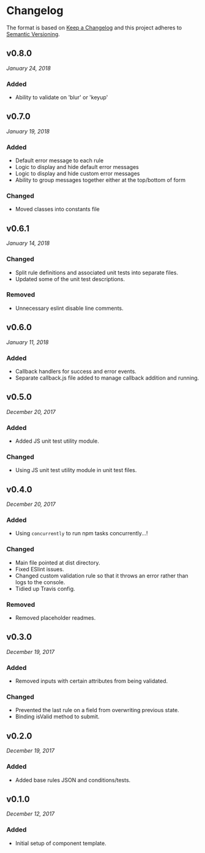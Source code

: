 # Changelog

The format is based on [Keep a Changelog](http://keepachangelog.com/en/1.0.0/)
and this project adheres to [Semantic Versioning](http://semver.org/spec/v2.0.0.html).


v0.8.0
------------------------------
*January 24, 2018*

### Added
- Ability to validate on 'blur' or 'keyup'

v0.7.0
------------------------------
*January 19, 2018*

### Added
- Default error message to each rule
- Logic to display and hide default error messages
- Logic to display and hide custom error messages
- Ability to group messages together either at the top/bottom of form

### Changed
- Moved classes into constants file

v0.6.1
------------------------------
*January 14, 2018*

### Changed
- Split rule definitions and associated unit tests into separate files.
- Updated some of the unit test descriptions.

### Removed
- Unnecessary eslint disable line comments.


v0.6.0
------------------------------
*January 11, 2018*

### Added
- Callback handlers for success and error events.
- Separate callback.js file added to manage callback addition and running.


v0.5.0
------------------------------
*December 20, 2017*

### Added
- Added JS unit test utility module.

### Changed
- Using JS unit test utility module in unit test files.


v0.4.0
------------------------------
*December 20, 2017*

### Added
- Using `concurrently` to run npm tasks concurrently...!

### Changed
- Main file pointed at dist directory.
- Fixed ESlint issues.
- Changed custom validation rule so that it throws an error rather than logs to the console.
- Tidied up Travis config.

### Removed
- Removed placeholder readmes.


v0.3.0
------------------------------
*December 19, 2017*

### Added
- Removed inputs with certain attributes from being validated.

### Changed
- Prevented the last rule on a field from overwriting previous state.
- Binding isValid method to submit.


v0.2.0
------------------------------
*December 19, 2017*

### Added
- Added base rules JSON and conditions/tests.


v0.1.0
------------------------------
*December 12, 2017*

### Added
- Initial setup of component template.
